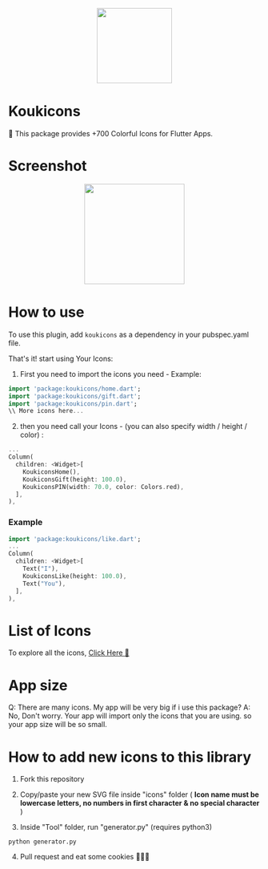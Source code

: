 <p align="center">
  <img width="150" src="https://i.imgur.com/9J994ci.png">
</p>

# Koukicons

🍪 This package provides +700 Colorful Icons for Flutter Apps.

# Screenshot

<p align="center">
  <img width="200" src="https://i.imgur.com/JGPJKq3.png">
</p>

# How to use

To use this plugin, add `koukicons` as a dependency in your pubspec.yaml file.

That's it! start using Your Icons:

1. First you need to import the icons you need - Example:

```  dart
import 'package:koukicons/home.dart';
import 'package:koukicons/gift.dart';
import 'package:koukicons/pin.dart';
\\ More icons here...
```

2. then you need call your Icons - (you can also specify width / height / color) :

```  dart
...
Column(
  children: <Widget>[
    KoukiconsHome(),
    KoukiconsGift(height: 100.0),
    KoukiconsPIN(width: 70.0, color: Colors.red),
  ],
),
```

### Example

``` dart
import 'package:koukicons/like.dart';
...
Column(
  children: <Widget>[
    Text("I"),
    KoukiconsLike(height: 100.0),
    Text("You"),
  ],
),
```

# List of Icons

To explore all the icons, [Click Here 🍪](https://github.com/Ademking/koukicons_flutter/blob/master/ListIcons.md)

# App size

Q: There are many icons. My app will be very big if i use this package?
A: No, Don't worry. Your app will import only the icons that you are using. so your app size will be so small.


# How to add new icons to this library

1. Fork this repository

2. Copy/paste your new SVG file inside "icons" folder ( __Icon name must be lowercase letters, no numbers in first character & no special character__ )

3. Inside "Tool" folder, run "generator.py" (requires python3)

```
python generator.py
```

4. Pull request and eat some cookies 🍪🍪🍪 
